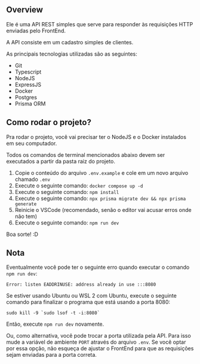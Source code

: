 ## Overview

Ele é uma API REST simples que serve para responder às requisições HTTP enviadas pelo FrontEnd.

A API consiste em um cadastro simples de clientes.

As principais tecnologias utilizadas são as seguintes:

-   Git
-   Typescript
-   NodeJS
-   ExpressJS
-   Docker
-   Postgres
-   Prisma ORM

## Como rodar o projeto?

Pra rodar o projeto, você vai precisar ter o NodeJS e o Docker instalados em seu computador.

Todos os comandos de terminal mencionados abaixo devem ser executados a partir da pasta raiz do projeto.

1. Copie o conteúdo do arquivo `.env.example` e cole em um novo arquivo chamado `.env`
2. Execute o seguinte comando: `docker compose up -d`
3. Execute o seguinte comando: `npm install`
4. Execute o seguinte comando: `npx prisma migrate dev && npx prisma generate`
5. Reinicie o VSCode (recomendado, senão o editor vai acusar erros onde não tem)
6. Execute o seguinte comando: `npm run dev`

Boa sorte! :D

## Nota

Eventualmente você pode ter o seguinte erro quando executar o comando `npm run dev`:

```
Error: listen EADDRINUSE: address already in use :::8080
```

Se estiver usando Ubuntu ou WSL 2 com Ubuntu, execute o seguinte comando para finalizar o programa que está usando a porta 8080:

```
sudo kill -9 `sudo lsof -t -i:8080`
```

Então, execute `npm run dev` novamente.

Ou, como alternativa, você pode trocar a porta utilizada pela API. Para isso mude a variável de ambiente `PORT` através do arquivo `.env`. Se você optar por essa opção, não esqueça de ajustar o FrontEnd para que as requisições sejam enviadas para a porta correta.
